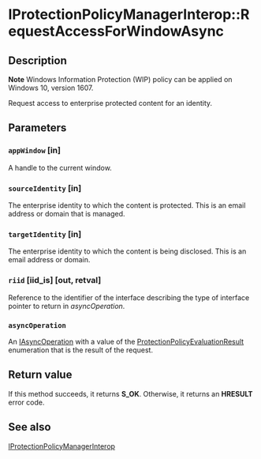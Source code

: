 # IProtectionPolicyManagerInterop::RequestAccessForWindowAsync

## Description

**Note** Windows Information Protection (WIP) policy can be applied on Windows 10, version 1607.

Request access to enterprise protected content for an identity.

## Parameters

### `appWindow` [in]

A handle to the current window.

### `sourceIdentity` [in]

The enterprise identity to which the content is protected. This is an email address or domain that is managed.

### `targetIdentity` [in]

 The enterprise identity to which the content is being disclosed. This is an email address or domain.

### `riid` [iid_is] [out, retval]

Reference to the identifier of the interface describing the type of interface pointer to return in *asyncOperation*.

### `asyncOperation`

An [IAsyncOperation<ProtectionPolicyEvaluationResult>](https://learn.microsoft.com/uwp/api/Windows.Foundation.IAsyncOperation_TResult_) with a value of the [ProtectionPolicyEvaluationResult](https://learn.microsoft.com/uwp/api/windows.security.enterprisedata.protectionpolicyevaluationresult) enumeration that is the result of the request.

## Return value

If this method succeeds, it returns **S_OK**. Otherwise, it returns an **HRESULT** error code.

## See also

[IProtectionPolicyManagerInterop](https://learn.microsoft.com/previous-versions/windows/desktop/api/efswrtinterop/nn-efswrtinterop-iprotectionpolicymanagerinterop)
